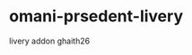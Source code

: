 # omani-prsedent-livery
livery addon ghaith26
<!DOCTYPE html>
<html lang="en">
<head>
  <meta charset="UTF-8">
  <meta name="viewport" content="width=device-width, initial-scale=1.0">
  <title>3D View of Boeing 747-8</title>
  <script src="https://cdnjs.cloudflare.com/ajax/libs/three.js/r128/three.min.js"></script>
</head>
<body style="margin: 0; overflow: hidden;">

<script>
  // Basic Three.js scene setup
  const scene = new THREE.Scene();
  const camera = new THREE.PerspectiveCamera(75, window.innerWidth / window.innerHeight, 0.1, 1000);
  const renderer = new THREE.WebGLRenderer();
  renderer.setSize(window.innerWidth, window.innerHeight);
  document.body.appendChild(renderer.domElement);

  // Add lighting to scene
  const light = new THREE.AmbientLight(0x404040); // Ambient light
  scene.add(light);

  // Load a 3D model of the aircraft (replace with your own model URL)
  const loader = new THREE.GLTFLoader();
  loader.load('your-model-path-here.glb', function(gltf) {
    const model = gltf.scene;
    scene.add(model);
  });

  camera.position.z = 5;

  // Animation loop
  function animate() {
    requestAnimationFrame(animate);
    renderer.render(scene, camera);
  }

  animate();
</script>

</body>
</html>

